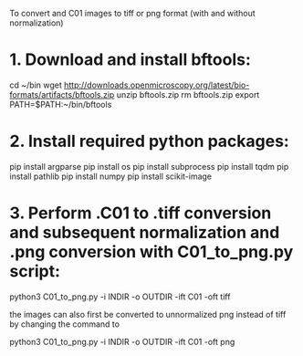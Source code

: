 To convert and C01 images to tiff or png format (with and without normalization)

# 1. Download and install bftools:
cd ~/bin
wget http://downloads.openmicroscopy.org/latest/bio-formats/artifacts/bftools.zip
unzip bftools.zip
rm bftools.zip
export PATH=$PATH:~/bin/bftools

# 2. Install required python packages:
pip install argparse
pip install os
pip install subprocess
pip install tqdm
pip install pathlib
pip install numpy
pip install scikit-image

# 3. Perform .C01 to .tiff conversion and subsequent normalization and .png conversion with C01_to_png.py script:
python3 C01_to_png.py -i INDIR -o OUTDIR -ift C01 -oft tiff

the images can also first be converted to unnormalized png instead of tiff by changing the command to

python3 C01_to_png.py -i INDIR -o OUTDIR -ift C01 -oft png

